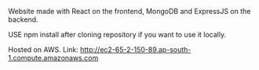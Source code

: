 Website made with React on the frontend, MongoDB and ExpressJS on the backend.

USE npm install after cloning repository if you want to use it locally.

Hosted on AWS. Link: http://ec2-65-2-150-89.ap-south-1.compute.amazonaws.com

